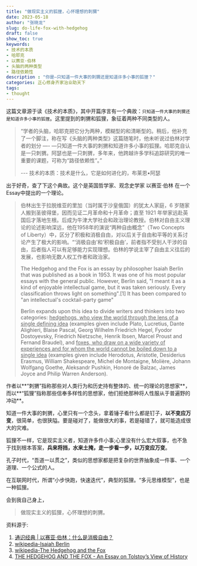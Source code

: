 ```yaml
---
title: "做现实主义的狐狸，心怀理想的刺猬"
date: 2023-05-18
author: "张晓龙"
slug: do-life-fox-with-hedgehog
draft: false
show_toc: true
keywords:
- 技术的本质
- 哈耶克
- 以赛亚·伯林
- 头脑的两种类型
- 路径依赖性
description : "你是—只知道一件大事的刺猬还是知道许多小事的狐狸？"
categories: 正心修身齐家治业助天下
tags: 
- thought
---
```


这篇文章源于读《技术的本质》，其中开篇序言有一个典故：`只知道一件大事的刺猬还是知道许多小事的狐狸`。这里提到的刺猬和狐狸，象征着两种不同类型的人。

> “学者的头脑，哈耶克把它分为两种，模糊型的和清晰型的。稍后，他补充了一个脚注，称在写《头脑的两种类型》这篇随笔时，他未听说过伯林对学者的划分 —- —只知道一件大事的刺猬和知道许多小事的狐狸。哈耶克自认是一只刺猬。阿瑟也是一只刺猬，多年来，他跨越许多学科追踪研究的唯一重要的课题，可称为“路径依赖性”。”
> 
> --- 技术的本质：技术是什么，它是如何进化的，布莱恩•阿瑟

出于好奇，查了下这个典故。这个是英国哲学家、观念史学家 以赛亚·伯林 在一个 Essay中提出的一个理论。

> 伯林出生于拉脱维亚的里加（当时属于沙皇俄国）的犹太人家庭，6 岁随家人搬到圣彼得堡，因而见证二月革命和十月革命；直至 1921 年举家远赴英国后才落地生根。后成为牛津大学社会和政治理论教授。伯林对自由主义理论的论述影响深远，他在1958年的演说“两种自由概念”（Two Concepts of Liberty）中，区分了积极和消极自由，对以后关于自由和平等的关系讨论产生了极大的影响。“‘消极自由’和‘积极自由’，前者指不受别人干涉的自由，后者指人可以有足够能力实现理想。伯林的学说主宰了自由主义往后的发展，也影响无数人权工作者和政治家。
>
> The Hedgehog and the Fox is an essay by philosopher Isaiah Berlin that was published as a book in 1953. It was one of his most popular essays with the general public. However, Berlin said, "I meant it as a kind of enjoyable intellectual game, but it was taken seriously. Every classification throws light on something".[1] It has been compared to "an intellectual's cocktail-party game"
> 
> Berlin expands upon this idea to divide writers and thinkers into two categories: <u>hedgehogs, who view the world through the lens of a single defining idea</u> (examples given include Plato, Lucretius, Dante Alighieri, Blaise Pascal, Georg Wilhelm Friedrich Hegel, Fyodor Dostoyevsky, Friedrich Nietzsche, Henrik Ibsen, Marcel Proust and Fernand Braudel), and <u>foxes, who draw on a wide variety of experiences and for whom the world cannot be boiled down to a single idea</u> (examples given include Herodotus, Aristotle, Desiderius Erasmus, William Shakespeare, Michel de Montaigne, Molière, Johann Wolfgang Goethe, Aleksandr Pushkin, Honoré de Balzac, James Joyce and Philip Warren Anderson).

作者以**“刺猬”指称那些对人类行为和历史持有整体的、统一的理论的思想家**，而以**“狐狸”指称那些信奉多样性的思想家，他们拒绝那种将人性服从于普遍野的冲动**。

知道一件大事的刺猬，心里只有一个念头，拿着锤子看什么都是钉子，**以不变应万变**，很简单，也很狭隘。要是碰对了，能做很大的事，若是碰错了，就可能造成很大的灾难。

狐狸不一样，它是现实主义者，知道许多件小事;心里没有什么宏大叙事，也不急于找到根本答案，**兵来将挡，水来土掩，走一步看一步，以万变应万变**。

孔子时代，“吾道一以贯之”，类似的思想家都是把复杂的世界抽象成一件事、一个道理、一个公式的人。

在互联网时代，所谓“小步快跑，快速迭代”，典型的狐狸。“多元思维模型”，也是一种狐狸。

会到我自己身上，

> 做现实主义的狐狸，心怀理想的刺猬。

资料源于:

1. [通识经典 | 以赛亚·伯林：什么是消极自由？](http://gec.whu.edu.cn/info/1012/2612.htm)
2. [wikipedia-Isaiah Berlin](https://en.wikipedia.org/wiki/Isaiah_Berlin)
3. [wikipedia-The Hedgehog and the Fox](https://en.wikipedia.org/wiki/The_Hedgehog_and_the_Fox)
4. [THE HEDGEHOG AND THE FOX - An Essay on Tolstoy’s View of History](https://www.blogs.hss.ed.ac.uk/crag/files/2016/06/the_hedgehog_and_the_fox-berlin.pdf)